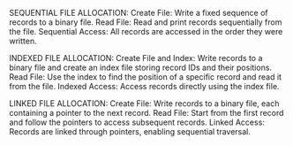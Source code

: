 SEQUENTIAL FILE ALLOCATION:
Create File: Write a fixed sequence of records to a binary file.
Read File: Read and print records sequentially from the file.
Sequential Access: All records are accessed in the order they were written.

INDEXED FILE ALLOCATION:
Create File and Index: Write records to a binary file and create an index file storing record IDs and their positions.
Read File: Use the index to find the position of a specific record and read it from the file.
Indexed Access: Access records directly using the index file.

LINKED FILE ALLOCATION:
Create File: Write records to a binary file, each containing a pointer to the next record.
Read File: Start from the first record and follow the pointers to access subsequent records.
Linked Access: Records are linked through pointers, enabling sequential traversal.